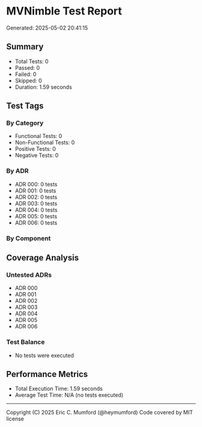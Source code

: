 # MVNimble Test Report

Generated: 2025-05-02 20:41:15

## Summary

* Total Tests: 0
* Passed: 0
* Failed: 0
* Skipped: 0
* Duration: 1.59 seconds

## Test Tags

### By Category

* Functional Tests: 0
* Non-Functional Tests: 0
* Positive Tests: 0
* Negative Tests: 0

### By ADR

* ADR 000: 0 tests
* ADR 001: 0 tests
* ADR 002: 0 tests
* ADR 003: 0 tests
* ADR 004: 0 tests
* ADR 005: 0 tests
* ADR 006: 0 tests

### By Component


## Coverage Analysis

### Untested ADRs

* ADR 000
* ADR 001
* ADR 002
* ADR 003
* ADR 004
* ADR 005
* ADR 006

### Test Balance

* No tests were executed

## Performance Metrics

* Total Execution Time: 1.59 seconds
* Average Test Time: N/A (no tests executed)



---
Copyright (C) 2025 Eric C. Mumford (@heymumford) Code covered by MIT license
